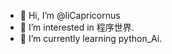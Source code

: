 - 👋 Hi, I’m @liCapricornus
- 👀 I’m interested in 程序世界.
- 🌱 I’m currently learning python_Ai.

<!---
liCapricornus/liCapricornus is a ✨ special ✨ repository because its `README.md` (this file) appears on your GitHub profile.
You can click the Preview link to take a look at your changes.
--->
